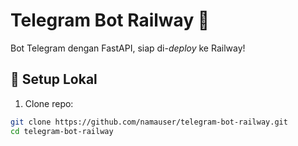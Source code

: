 # Telegram Bot Railway 🚄

Bot Telegram dengan FastAPI, siap di-*deploy* ke Railway!

## 🔧 Setup Lokal

1. Clone repo:
```bash
git clone https://github.com/namauser/telegram-bot-railway.git
cd telegram-bot-railway
